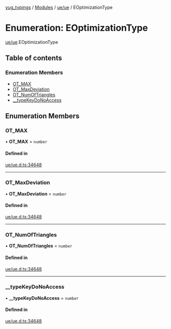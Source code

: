 [yug_typings](../README.md) / [Modules](../modules.md) / [ue/ue](../modules/ue_ue.md) / EOptimizationType

# Enumeration: EOptimizationType

[ue/ue](../modules/ue_ue.md).EOptimizationType

## Table of contents

### Enumeration Members

- [OT\_MAX](ue_ue.EOptimizationType.md#ot_max)
- [OT\_MaxDeviation](ue_ue.EOptimizationType.md#ot_maxdeviation)
- [OT\_NumOfTriangles](ue_ue.EOptimizationType.md#ot_numoftriangles)
- [\_\_typeKeyDoNoAccess](ue_ue.EOptimizationType.md#__typekeydonoaccess)

## Enumeration Members

### OT\_MAX

• **OT\_MAX** = `number`

#### Defined in

[ue/ue.d.ts:34648](https://github.com/YugMetaverse/yug_typings/blob/b7d9b19/ue/ue.d.ts#L34648)

___

### OT\_MaxDeviation

• **OT\_MaxDeviation** = `number`

#### Defined in

[ue/ue.d.ts:34648](https://github.com/YugMetaverse/yug_typings/blob/b7d9b19/ue/ue.d.ts#L34648)

___

### OT\_NumOfTriangles

• **OT\_NumOfTriangles** = `number`

#### Defined in

[ue/ue.d.ts:34648](https://github.com/YugMetaverse/yug_typings/blob/b7d9b19/ue/ue.d.ts#L34648)

___

### \_\_typeKeyDoNoAccess

• **\_\_typeKeyDoNoAccess** = `number`

#### Defined in

[ue/ue.d.ts:34648](https://github.com/YugMetaverse/yug_typings/blob/b7d9b19/ue/ue.d.ts#L34648)
